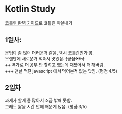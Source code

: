 # Kotlin Study

[코틀린 완벽 가이드](https://www.yes24.com/Product/Goods/107698728)로 코틀린 박살내기

## 1일차: 
문법이 좀 많이 더러운거 같음, 역시 코틀린인가 봄.  
오랜만에 새로운거 먹어서 맛있음. ~~(평점:3/5)~~   
++ 추가로 더 공부 안 할려고 했는데 재밌어서 더 해버림.  
+++ 맨날 먹던 javascript 에서 먹어본적 없는 맛임. (평점:4/5)

## 2일차 
과제가 할게 좀 많아서 조금 밖에 못함.  
그래도 짧음 시간 안에 배운게 많음. (평점:3/5)
    
